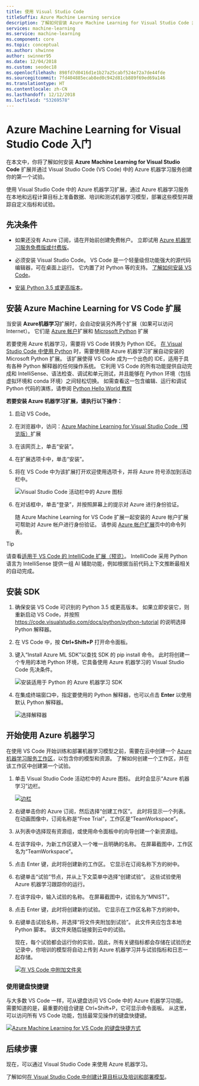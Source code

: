 ```yaml
---
title: 使用 Visual Studio Code
titleSuffix: Azure Machine Learning service
description: 了解如何安装 Azure Machine Learning for Visual Studio Code 并在 Azure 机器学习中创建试验。
services: machine-learning
ms.service: machine-learning
ms.component: core
ms.topic: conceptual
ms.author: shwinne
author: swinner95
ms.date: 12/04/2018
ms.custom: seodec18
ms.openlocfilehash: 898fd7d0416d1e1b27a25cabf524e72a7de44fde
ms.sourcegitcommit: 7fd404885ecab8ed0c942d81cb889f69ed69a146
ms.translationtype: HT
ms.contentlocale: zh-CN
ms.lasthandoff: 12/12/2018
ms.locfileid: "53269578"
---
```

# <a name="get-started-with-azure-machine-learning-for-visual-studio-code"></a>Azure Machine Learning for Visual Studio Code 入门

在本文中，你将了解如何安装 **Azure Machine Learning for Visual Studio Code** 扩展并通过 Visual Studio Code (VS Code) 中的 Azure 机器学习服务创建你的第一个试验。

使用 Visual Studio Code 中的 Azure 机器学习扩展，通过 Azure 机器学习服务在本地和远程计算目标上准备数据、培训和测试机器学习模型，部署这些模型并跟踪自定义指标和试验。

## <a name="prerequisite"></a>先决条件


+ 如果还没有 Azure 订阅，请在开始前创建免费帐户。 立即试用 [Azure 机器学习服务免费版或付费版](http://aka.ms/AMLFree)。

+ 必须安装 Visual Studio Code。 VS Code 是一个轻量级但功能强大的源代码编辑器，可在桌面上运行。 它内置了对 Python 等的支持。  [了解如何安装 VS Code](https://code.visualstudio.com/docs/setup/setup-overview)。

+ [安装 Python 3.5 或更高版本](https://www.anaconda.com/download/)。


## <a name="install-the-azure-machine-learning-for-vs-code-extension"></a>安装 Azure Machine Learning for VS Code 扩展

当安装 **Azure机器学习**扩展时，会自动安装另外两个扩展（如果可以访问 Internet）。 它们是 [Azure 帐户](https://marketplace.visualstudio.com/items?itemName=ms-vscode.azure-account)扩展和 [Microsoft Python](https://marketplace.visualstudio.com/items?itemName=ms-python.python) 扩展

若要使用 Azure 机器学习，需要将 VS Code 转换为 Python IDE。 [在 Visual Studio Code 中使用 Python](https://code.visualstudio.com/docs/languages/python) 时，需要使用随 Azure 机器学习扩展自动安装的 Microsoft Python 扩展。 该扩展使得 VS Code 成为一个出色的 IDE，适用于具有各种 Python 解释器的任何操作系统。 它利用 VS Code 的所有功能提供自动完成和 IntelliSense、语法检查、调试和单元测试，并且能够在 Python 环境（包括虚拟环境和 conda 环境）之间轻松切换。 如需查看这一包含编辑、运行和调试 Python 代码的演练，请参阅 [Python Hello World 教程](https://code.visualstudio.com/docs/python/python-tutorial)

**若要安装 Azure 机器学习扩展，请执行以下操作：**

1. 启动 VS Code。

1. 在浏览器中，访问：[Azure Machine Learning for Visual Studio Code（预览版）](https://aka.ms/vscodetoolsforai)扩展

1. 在该网页上，单击“安装”。 

1. 在扩展选项卡中，单击“安装”。

1. 将在 VS Code 中为该扩展打开欢迎使用选项卡，并将 Azure 符号添加到活动栏中。

   ![Visual Studio Code 活动栏中的 Azure 图标](./media/vscode-tools-for-ai/azure-activity-bar.png)

1. 在对话框中，单击“登录”，并按照屏幕上的提示对 Azure 进行身份验证。 
   
   随 Azure Machine Learning for VS Code 扩展一起安装的 Azure 帐户扩展可帮助对 Azure 帐户进行身份验证。 请参阅 [Azure 帐户扩展](https://marketplace.visualstudio.com/items?itemName=ms-vscode.azure-account)页中的命令列表。

> [!Tip] 
> 请查看[适用于 VS Code 的 IntelliCode 扩展（预览）](https://go.microsoft.com/fwlink/?linkid=2006060)。 IntelliCode 采用 Python 语言为 IntelliSense 提供一组 AI 辅助功能，例如根据当前代码上下文推断最相关的自动完成。

## <a name="install-the-sdk"></a>安装 SDK

1. 确保安装 VS Code 可识别的 Python 3.5 或更高版本。 如果立即安装它，则重新启动 VS Code，并按照 https://code.visualstudio.com/docs/python/python-tutorial 的说明选择 Python 解释器。

1. 在 VS Code 中，按 **Ctrl+Shift+P** 打开命令面板。

1. 键入“Install Azure ML SDK”以查找 SDK 的 pip install 命令。 此时将创建一个专用的本地 Python 环境，它具备使用 Azure 机器学习的 Visual Studio Code 先决条件。

   ![安装适用于 Python 的 Azure 机器学习 SDK](./media/vscode-tools-for-ai/install-sdk.png)

1. 在集成终端窗口中，指定要使用的 Python 解释器，也可以点击 **Enter** 以使用默认 Python 解释器。

   ![选择解释器](./media/vscode-tools-for-ai/python.png)

## <a name="get-started-with-azure-machine-learning"></a>开始使用 Azure 机器学习

在使用 VS Code 开始训练和部署机器学习模型之前，需要在云中创建一个 [Azure 机器学习服务工作区](concept-azure-machine-learning-architecture.md#workspace)，以包含你的模型和资源。 了解如何创建一个工作区，并在该工作区中创建第一个试验。

1. 单击 Visual Studio Code 活动栏中的 Azure 图标。 此时会显示“Azure 机器学习”边栏。

   [![边栏](./media/vscode-tools-for-ai/CreateNewWorkspace.gif)](./media/vscode-tools-for-ai/CreateNewWorkspace.gif#lightbox)

1. 右键单击你的 Azure 订阅，然后选择“创建工作区”。 此时将显示一个列表。 在动画图像中，订阅名称是“Free Trial”，工作区是“TeamWorkspace”。 

1. 从列表中选择现有资源组，或使用命令面板中的向导创建一个新资源组。

1. 在该字段中，为新工作区键入一个唯一且明确的名称。 在屏幕截图中，工作区名为“TeamWorkspace”。

1. 点击 Enter 键，此时将创建新的工作区。 它显示在订阅名称下方的树中。

1. 右键单击“试验”节点，并从上下文菜单中选择“创建试验”。  这些试验使用 Azure 机器学习跟踪你的运行。

1. 在该字段中，输入试验的名称。 在屏幕截图中，试验名为“MNIST”。
 
1. 点击 Enter 键，此时将创建新的试验。 它显示在工作区名称下方的树中。

1. 右键单击试验名称，并选择“将文件夹附加到试验”。 此文件夹应包含本地 Python 脚本。 该文件夹随后链接到云中的试验。 

   现在，每个试验都会运行你的实验，因此，所有关键指标都会存储在试验历史记录中，你培训的模型将自动上传到 Azure 机器学习并与试验指标和日志一起存储。

   [![在 VS Code 中附加文件夹](./media/vscode-tools-for-ai/CreateNewExperimentandFolder.gif)](./media/vscode-tools-for-ai/CreateNewExperimentandFolder.gif#lightbox)

### <a name="use-keyboard-shortcuts"></a>使用键盘快捷键

与大多数 VS Code 一样，可从键盘访问 VS Code 中的 Azure 机器学习功能。 需要知道的是，最重要的组合键是 Ctrl+Shift+P，它可显示命令面板。 从这里，可以访问所有 VS Code 功能，包括最常见操作的键盘快捷键。

[![Azure Machine Learning for VS Code 的键盘快捷方式](./media/vscode-tools-for-ai/commands.gif)](./media/vscode-tools-for-ai/commands.gif#lightbox)

## <a name="next-steps"></a>后续步骤

现在，可以通过 Visual Studio Code 来使用 Azure 机器学习。

了解如何[在 Visual Studio Code 中创建计算目标以及培训和部署模型](how-to-vscode-train-deploy.md)。
